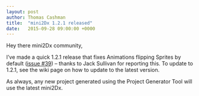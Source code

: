 ```yaml
---
layout: post
author: Thomas Cashman
title:  "mini2Dx 1.2.1 released"
date:   2015-09-28 09:00:00 +0000
---
```


Hey there mini2Dx community,

I’ve made a quick 1.2.1 release that fixes Animations flipping Sprites by default ([issue #39](https://github.com/mini2Dx/mini2Dx/issues/39)) – thanks to Jack Sullivan for reporting this. To update to 1.2.1, see the wiki page on how to update to the latest version.

As always, any new project generated using the Project Generator Tool will use the latest mini2Dx.